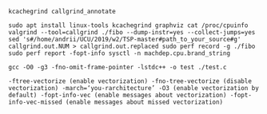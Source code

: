 ``kcachegrind
callgrind_annotate``

``sudo apt install linux-tools kcachegrind graphviz
cat /proc/cpuinfo
valgrind --tool=callgrind ./fibo --dump-instr=yes --collect-jumps=yes
sed 's#/home/andrii/UCU/2019/w2/TSP-master#path_to_your_source#g' callgrind.out.NUM > callgrind.out.replaced
sudo perf record -g ./fibo
sudo perf report
-fopt-info
sysctl -n machdep.cpu.brand_string``

`gcc -O0 -g3 -fno-omit-frame-pointer -lstdc++ -o test ./test.c`

``-ftree-vectorize (enable vectorization)
-fno-tree-vectorize (disable vectorization)
-march=‘you-rarchitecture’
-O3 (enable vectorization by default)
-fopt-info-vec (enable messages about vectorization)
-fopt-info-vec-missed (enable messages about missed
vectorization)``
